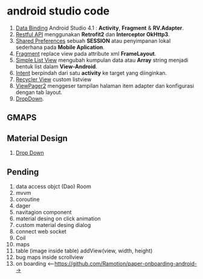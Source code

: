 # android studio code
1. [Data Binding](https://github.com/fmhrs/android-studio-code/tree/master/view%20binding) Android Studio 4.1 : **Activity**, **Fragment** & **RV.Adapter**.
2. [Restful API](https://github.com/fmhrs/android-studio-code/tree/master/retrofit2%20%26%20interceptor%20okhttp3) menggunakan **Retrofit2** dan **Interceptor OkHttp3**.
3. [Shared Preferences](https://github.com/fmhrs/android-studio-code/tree/master/preferences%20helper) sebuah **SESSION**  atau penyimpanan lokal sederhana pada **Mobile Aplication**.
4. [Fragment](https://github.com/fmhrs/android-studio-code/tree/master/fragment) replace view pada attribute xml **FrameLayout**.
5. [Simple List View](https://github.com/fmhrs/android-studio-code/tree/master/simple%20list%20view) mengubah kumpulan data atau **Array** string menjadi bentuk list dalam **View-Android**.
6. [Intent](https://github.com/fmhrs/android-studio-code/tree/master/intent) berpindah dari satu **activity** ke target yang diinginkan.
7. [Recycler View](https://github.com/fmhrs/android-studio-code/tree/master/recycler%20view) custom listview
8. [ViewPager2](https://github.com/fmhrs/android-studio-code/tree/master/view%20pager%202) menggeser tampilan halaman item adapter dan konfigurasi dengan tab layout.
9. [DropDown](https://github.com/fmhrs/android-studio-code/tree/master/dropdown).

## GMAPS

## Material Design
1. [Drop Down](https://github.com/fmhrs/android-studio-code/tree/master/dropdown)

## Pending 
1. data access objct (Dao) Room
2. mvvm
3. coroutine
4. dager
5. navitagion component
6. material desing on click animation
7. custom material desing dialog
8. connect web socket
9. Coil
10. maps
11. table (image inside table) addView(view, width, height)
12. bug maps inside scrollview
13. on boarding <--https://github.com/Ramotion/paper-onboarding-android-->
